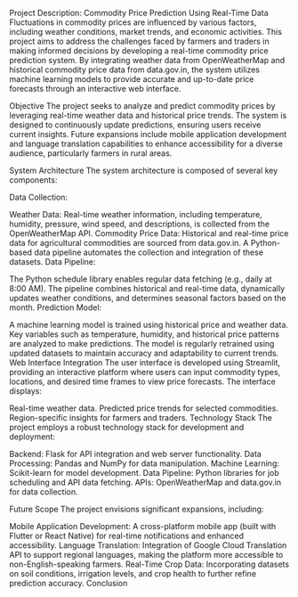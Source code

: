 Project Description: Commodity Price Prediction Using Real-Time Data
Fluctuations in commodity prices are influenced by various factors, including weather conditions, market trends, and economic activities. This project aims to address the challenges faced by farmers and traders in making informed decisions by developing a real-time commodity price prediction system. By integrating weather data from OpenWeatherMap and historical commodity price data from data.gov.in, the system utilizes machine learning models to provide accurate and up-to-date price forecasts through an interactive web interface.

Objective
The project seeks to analyze and predict commodity prices by leveraging real-time weather data and historical price trends. The system is designed to continuously update predictions, ensuring users receive current insights. Future expansions include mobile application development and language translation capabilities to enhance accessibility for a diverse audience, particularly farmers in rural areas.

System Architecture
The system architecture is composed of several key components:

Data Collection:

Weather Data: Real-time weather information, including temperature, humidity, pressure, wind speed, and descriptions, is collected from the OpenWeatherMap API.
Commodity Price Data: Historical and real-time price data for agricultural commodities are sourced from data.gov.in.
A Python-based data pipeline automates the collection and integration of these datasets.
Data Pipeline:

The Python schedule library enables regular data fetching (e.g., daily at 8:00 AM).
The pipeline combines historical and real-time data, dynamically updates weather conditions, and determines seasonal factors based on the month.
Prediction Model:

A machine learning model is trained using historical price and weather data. Key variables such as temperature, humidity, and historical price patterns are analyzed to make predictions.
The model is regularly retrained using updated datasets to maintain accuracy and adaptability to current trends.
Web Interface Integration
The user interface is developed using Streamlit, providing an interactive platform where users can input commodity types, locations, and desired time frames to view price forecasts. The interface displays:

Real-time weather data.
Predicted price trends for selected commodities.
Region-specific insights for farmers and traders.
Technology Stack
The project employs a robust technology stack for development and deployment:

Backend: Flask for API integration and web server functionality.
Data Processing: Pandas and NumPy for data manipulation.
Machine Learning: Scikit-learn for model development.
Data Pipeline: Python libraries for job scheduling and API data fetching.
APIs: OpenWeatherMap and data.gov.in for data collection.

Future Scope
The project envisions significant expansions, including:

Mobile Application Development: A cross-platform mobile app (built with Flutter or React Native) for real-time notifications and enhanced accessibility.
Language Translation: Integration of Google Cloud Translation API to support regional languages, making the platform more accessible to non-English-speaking farmers.
Real-Time Crop Data: Incorporating datasets on soil conditions, irrigation levels, and crop health to further refine prediction accuracy.
Conclusion
